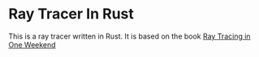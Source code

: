 # Ray Tracer In Rust

This is a ray tracer written in Rust. It is based on the book [Ray Tracing in One Weekend](https://raytracing.github.io/books/RayTracingInOneWeekend.html)
